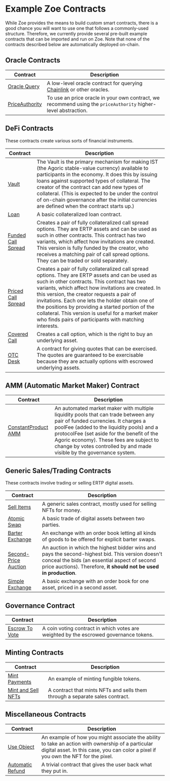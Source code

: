 # Example Zoe Contracts

<Zoe-Version/>

While Zoe provides the means to build custom smart contracts, there is a good chance you will
want to use one that follows a commonly-used structure. Therefore, we currently provide several
pre-built example contracts that can be imported and run on Zoe. Note that none of the contracts described below are automatically deployed on-chain.

## Oracle Contracts

| Contract | Description |
| --- | --- |
| [Oracle Query](./oracle.md) | A low-level oracle contract for querying [Chainlink](https://docs.chain.link/docs/request-and-receive-data#config) or other oracles. |
| [PriceAuthority](/guides/zoe/price-authority.md) | To use an price oracle in your own contract, we recommend using the `priceAuthority` higher-level abstraction. |

## DeFi Contracts

These contracts create various sorts of financial instruments.

| Contract | Description |
| --- | --- |
| [Vault](./vault.md) | The Vault is the primary mechanism for making IST (the Agoric stable-value currency) available to participants in the economy. It does this by issuing loans against supported types of collateral. The creator of the contract can add new types of collateral. (This is expected to be under the control of on-chain governance after the initial currencies are defined when the contract starts up.) |
| [Loan](./loan.md) | A basic collateralized loan contract. |
| [Funded Call Spread](./fundedCallSpread.md) | Creates a pair of fully collateralized call spread options. They are ERTP assets and can be used as such in other contracts. This contract has two variants, which affect how invitations are created. This version is fully funded by the creator, who receives a matching pair of call spread options. They can be traded or sold separately. |
|[Priced Call Spread](./pricedCallSpread.md) | Creates a pair of fully collateralized call spread options. They are ERTP assets and can be used as such in other contracts. This contract has two variants, which affect how invitations are created. In this version, the creator requests a pair of invitations. Each one lets the holder obtain one of the positions by providing a started portion of the collateral. This version is useful for a market maker who finds pairs of participants with matching interests. |
| [Covered Call](./covered-call.md) | Creates a call option, which is the right to buy an underlying asset. |
| [OTC Desk](./otc-desk.md) | A contract for giving quotes that can be exercised. The quotes are guaranteed to be exercisable because they are actually options with escrowed underlying assets. |

## AMM (Automatic Market Maker) Contract

| Contract | Description |
| --- | --- |
| [ConstantProduct AMM](./constantProductAMM.md) | An automated market maker with multiple liquidity pools that can trade between any pair of funded currencies. It charges a poolFee (added to the liquidity pools) and a protocolFee (set aside for the benefit of the Agoric economy). These fees are subject to change by votes controlled by and made visible by the governance system. |

## Generic Sales/Trading Contracts

These contracts involve trading or selling ERTP digital assets.

| Contract | Description |
| --- | --- |
| [Sell Items](./sell-items.md) | A generic sales contract, mostly used for selling NFTs for money. |
| [Atomic Swap](./atomic-swap.md) | A basic trade of digital assets between two parties. |
| [Barter Exchange](./barter-exchange.md) | An exchange with an order book letting all kinds of goods to be offered for explicit barter swaps. |
| [Second-Price Auction](./second-price-auction.md) | An auction in which the highest bidder wins and pays the second-highest bid. This version doesn't conceal the bids (an essential aspect of second price auctions). Therefore, **it should not be used in production**. |
| [Simple Exchange](./simple-exchange.md) | A basic exchange with an order book for one asset, priced in a second asset. |

## Governance Contract

| Contract | Description |
| --- | --- |
| [Escrow To Vote](./escrow-to-vote.md) | A coin voting contract in which votes are weighted by the escrowed governance tokens. |

## Minting Contracts

| Contract | Description |
| --- | --- |
| [Mint Payments](./mint-payments.md) | An example of minting fungible tokens. |
| [Mint and Sell NFTs](./mint-and-sell-nfts.md) | A contract that mints NFTs and sells them through a separate sales contract. |

## Miscellaneous Contracts

| Contract | Description |
| --- | --- |
| [Use Object](./use-obj-example.md) | An example of how you might associate the ability to take an action with ownership of a particular digital asset. In this case, you can color a pixel if you own the NFT for the pixel. |
| [Automatic Refund](./automatic-refund.md) | A trivial contract that gives the user back what they put in. |
